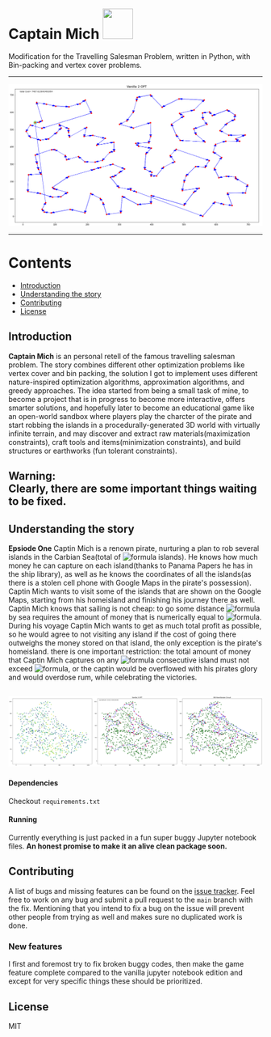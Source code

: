 # Captain Mich <img src="https://github.com/alridha/Captain-Mich/blob/main/.github/readme-resources/pirate.png" width="60" height="60">
Modification for the Travelling Salesman Problem, written in Python, with Bin-packing and vertex cover problems.

---
![Pirate's tour](.github/readme-resources/screenshot-main.png)

---
# Contents

- [Introduction](#introduction)
- [Understanding the story](#getting-the-story)
- [Contributing](#contributing)
- [License](#license)

## Introduction

**Captain Mich** is an personal retell of the famous travelling salesman problem.
The story combines different other optimization problems like vertex cover and bin packing, the solution I got to implement uses different nature-inspired optimization algorithms, approximation algorithms, and greedy approaches.
The idea started from being a small task of mine, to become a project that is in progress to become more interactive, offers smarter solutions, and hopefully later to become an educational game like an open-world sandbox where players play the charcter of the pirate and start robbing the islands in a procedurally-generated 3D world with virtually infinite terrain, and may discover and extract raw materials(maximization constraints), craft tools and items(minimization constraints), and build structures or earthworks (fun tolerant constraints).

**Warning:**
<br>
Clearly, there are some important things waiting to be fixed.
---

## Understanding the story
**Epsiode One**
Captin Mich is a renown pirate, nurturing a plan to rob several islands in the Carbian Sea(total of ![formula](https://render.githubusercontent.com/render/math?math=n) islands). He knows how much money he can capture on each island(thanks to Panama Papers he has in the ship library),
as well as he knows the coordinates of all the islands(as there is a stolen cell phone with Google Maps in the pirate's possession). Captin Mich wants to visit some of the islands that are shown on the Google Maps,
starting from his homeisland and finishing his journey there as well. Captin Mich knows that sailing is not cheap:
to go some distance ![formula](https://render.githubusercontent.com/render/math?math=d) by sea requires the amount of money that is numerically equal to ![formula](https://render.githubusercontent.com/render/math?math=p*d).
During his voyage Captin Mich wants to get as much total profit as possible, so he would agree to not visiting any island if the cost of going there outweighs the money stored on that island, the only exception is the pirate's homeisland.
there is one important restriction: the total amount of money that Captin Mich captures on any ![formula](https://render.githubusercontent.com/render/math?math=k) consecutive island must not exceed ![formula](https://render.githubusercontent.com/render/math?math=M), or the captin would be overflowed with his pirates glory and would overdose rum, while celebrating the victories.

![tour](.github/readme-resources/long_tour.png)
---
#### Dependencies

Checkout ```requirements.txt```


#### Running

Currently everything is just packed in a fun super buggy Jupyter notebook files.
**An honest promise to make it an alive clean package soon.**

## Contributing

A list of bugs and missing features can be found on the [issue tracker](https://github.com/alridha/captain-mich/issues/).
Feel free to work on any bug and submit a pull request to the `main` branch with the fix.
Mentioning that you intend to fix a bug on the issue will prevent other people from trying as well and makes sure no duplicated work is done.

### New features

I first and foremost try to fix broken buggy codes, then make the game feature complete compared to the vanilla jupyter notebook edition and except for very specific things these should be prioritized.

## License
MIT
